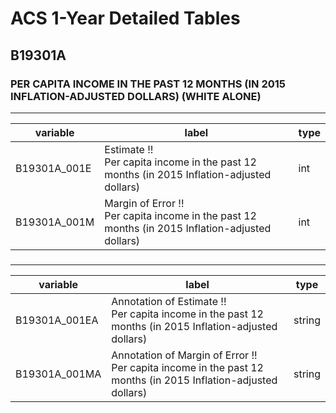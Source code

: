 # ACS 1-Year Detailed Tables

## B19301A

### PER CAPITA INCOME IN THE PAST 12 MONTHS (IN 2015 INFLATION-ADJUSTED DOLLARS) (WHITE ALONE)

___

| variable | label | type |
| ----- | ----- | ----- |
| B19301A_001E | Estimate !!<br>Per capita income in the past 12 months (in 2015 Inflation-adjusted dollars) | int |
| B19301A_001M | Margin of Error !!<br>Per capita income in the past 12 months (in 2015 Inflation-adjusted dollars) | int |
### 

___

| variable | label | type |
| ----- | ----- | ----- |
| B19301A_001EA | Annotation of Estimate !!<br>Per capita income in the past 12 months (in 2015 Inflation-adjusted dollars) | string |
| B19301A_001MA | Annotation of Margin of Error !!<br>Per capita income in the past 12 months (in 2015 Inflation-adjusted dollars) | string |


